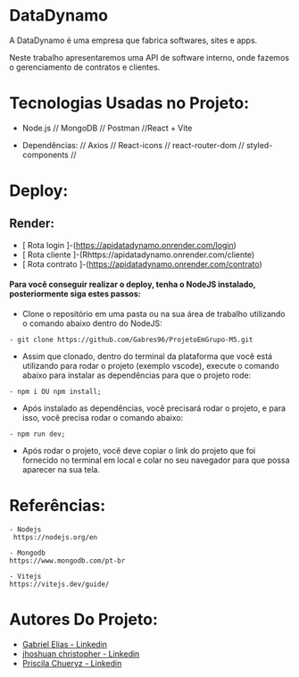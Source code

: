 
# DataDynamo

A DataDynamo é uma empresa que fabrica softwares, sites e apps.

Neste trabalho apresentaremos uma API de software interno, onde fazemos o gerenciamento de contratos e clientes.


# Tecnologias Usadas no Projeto:

- Node.js // MongoDB // Postman //React + Vite

- Dependências:  // Axios // React-icons // react-router-dom // styled-components //


# Deploy:

## Render:
- [ Rota login ]-(https://apidatadynamo.onrender.com/login)
- [ Rota cliente ]-(Rhttps://apidatadynamo.onrender.com/cliente)
- [ Rota contrato ]-(https://apidatadynamo.onrender.com/contrato)



#### Para você conseguir realizar o deploy, tenha o NodeJS instalado, posteriormente siga estes passos:


 - Clone o repositório em uma pasta ou na sua área de trabalho utilizando o comando abaixo dentro do NodeJS:
 ```
 - git clone https://github.com/Gabres96/ProjetoEmGrupo-M5.git 
 ```
- Assim que clonado, dentro do terminal da plataforma que você está utilizando para rodar o projeto (exemplo vscode), execute o comando abaixo para instalar as dependências para que o projeto rode:

```
- npm i OU npm install;
```
 - Após instalado as dependências, você precisará rodar o projeto, e para isso, você precisa rodar o comando abaixo:

 ```
- npm run dev;
 ```

 - Após rodar o projeto, você deve copiar o link do projeto que foi fornecido no terminal em local e colar no seu navegador para que possa aparecer na sua tela.
 



# Referências:
```
- Nodejs
 https://nodejs.org/en
 ```
 ```
 - Mongodb
https://www.mongodb.com/pt-br
 ```
 ```
 - Vitejs
https://vitejs.dev/guide/
 ```


# Autores Do Projeto:


- [Gabriel Elias - Linkedin](https://www.linkedin.com/in/gabriel-elias-439340160/)
- [jhoshuan christopher - Linkedin](https://www.linkedin.com/in/jhoshuan-christopher-7687b2191/)
- [Priscila Chueryz - Linkedin](https://www.linkedin.com/in/priscilachueryz/)


